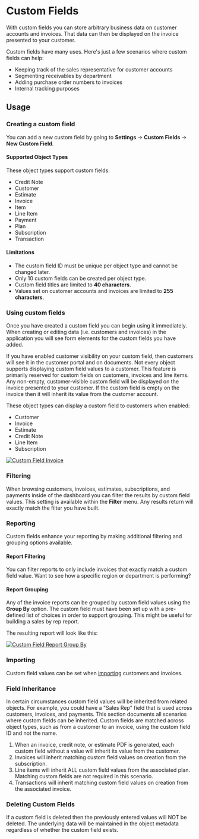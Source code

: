 # Custom Fields

With custom fields you can store arbitrary business data on customer accounts and invoices. That data can then be displayed on the invoice presented to your customer.

Custom fields have many uses. Here's just a few scenarios where custom fields can help:

- Keeping track of the sales representative for customer accounts
- Segmenting receivables by department
- Adding purchase order numbers to invoices
- Internal tracking purposes

## Usage

### Creating a custom field

You can add a new custom field by going to **Settings** &rarr; **Custom Fields** &rarr; **New Custom Field**.

#### Supported Object Types

These object types support custom fields:
- Credit Note
- Customer
- Estimate
- Invoice
- Item
- Line Item
- Payment
- Plan
- Subscription
- Transaction

#### Limitations

- The custom field ID must be unique per object type and cannot be changed later.
- Only 10 custom fields can be created per object type.
- Custom field titles are limited to **40 characters**.
- Values set on customer accounts and invoices are limited to **255 characters**.

### Using custom fields

Once you have created a custom field you can begin using it immediately. When creating or editing data (i.e. customers and invoices) in the application you will see form elements for the custom fields you have added.

If you have enabled customer visibility on your custom field, then customers will see it in the customer portal and on documents. Not every object supports displaying custom field values to a customer. This feature is primarily reserved for custom fields on customers, invoices and line items.  Any non-empty, customer-visible custom field will be displayed on the invoice presented to your customer. If the custom field is empty on the invoice then it will inherit its value from the customer account.

These object types can display a custom field to customers when enabled:
- Customer
- Invoice
- Estimate
- Credit Note
- Line Item
- Subscription

[![Custom Field Invoice](/docs/img/custom-field-invoice.png)](/docs/img/custom-field-invoice.png)

### Filtering

When browsing customers, invoices, estimates, subscriptions, and payments inside of the dashboard you can filter the results by custom field values. This setting is available within the **Filter** menu. Any results return will exactly match the filter you have built.

### Reporting

Custom fields enhance your reporting by making additional filtering and grouping options available.

#### Report Filtering

You can filter reports to only include invoices that exactly match a custom field value. Want to see how a specific region or department is performing?

#### Report Grouping

Any of the invoice reports can be grouped by custom field values using the **Group By** option. The custom field must have been set up with a pre-defined list of choices in order to support grouping. This might be useful for building a sales by rep report.

The resulting report will look like this:

[![Custom Field Report Group By](/docs/img/custom-field-grouped-report-sales.png)](/docs/img/custom-field-grouped-report-sales.png)

### Importing

Custom field values can be set when [importing](/resources/docs/guides/importing-data) customers and invoices.

### Field Inheritance

In certain circumstances custom field values will be inherited from related objects. For example, you could have a "Sales Rep" field that is used across customers, invoices, and payments. This section documents all scenarios where custom fields can be inherited. Custom fields are matched across object types, such as from a customer to an invoice, using the custom field ID and not the name.

1. When an invoice, credit note, or estimate PDF is generated, each custom field without a value will inherit its value from the customer.
2. Invoices will inherit matching custom field values on creation from the subscription.
3. Line items will inherit ALL custom field values from the associated plan. Matching custom fields are not required in this scenario.
4. Transactions will inherit matching custom field values on creation from the associated invoice.

### Deleting Custom Fields

If a custom field is deleted then the previously entered values will NOT be deleted. The underlying data will be maintained in the object metadata regardless of whether the custom field exists.